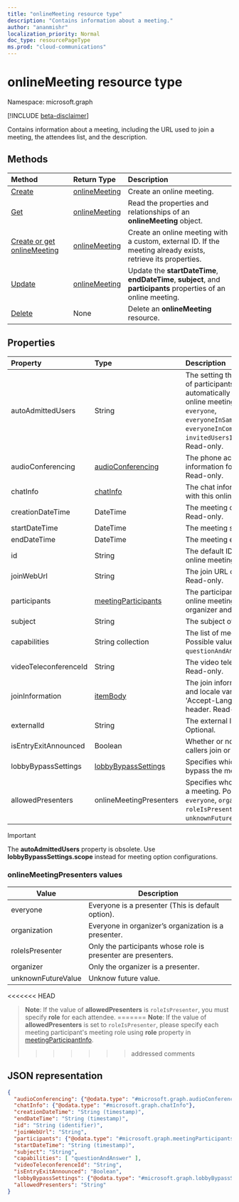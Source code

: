```yaml
---
title: "onlineMeeting resource type"
description: "Contains information about a meeting."
author: "ananmishr"
localization_priority: Normal
doc_type: resourcePageType
ms.prod: "cloud-communications"
---
```


# onlineMeeting resource type

Namespace: microsoft.graph

[!INCLUDE [beta-disclaimer](../../includes/beta-disclaimer.md)]

Contains information about a meeting, including the URL used to join a meeting, the attendees list, and the description.

## Methods

| Method                                                             | Return Type                       | Description                                                                                                       |
| :----------------------------------------------------------------- | :-------------------------------- | :---------------------------------------------------------------------------------------------------------------- |
| [Create](../api/application-post-onlineMeetings.md)                | [onlineMeeting](onlinemeeting.md) | Create an online meeting.                                                                                         |
| [Get](../api/onlinemeeting-get.md)                                 | [onlineMeeting](onlinemeeting.md) | Read the properties and relationships of an **onlineMeeting** object.                                             |
| [Create or get onlineMeeting](../api/onlinemeeting-createorget.md) | [onlineMeeting](onlinemeeting.md) | Create an online meeting with a custom, external ID. If the meeting already exists, retrieve its properties.      |
| [Update](../api/onlinemeeting-update.md)                           | [onlineMeeting](onlinemeeting.md) | Update the **startDateTime**, **endDateTime**, **subject**, and **participants** properties of an online meeting. |
| [Delete](../api/onlinemeeting-delete.md)                           | None                              | Delete an **onlineMeeting** resource.                                                                             |

## Properties

| Property              | Type                                          | Description                                                                                                                                                                                                                                                 |
| :-------------------- | :-------------------------------------------- | :---------------------------------------------------------------------------------------------------------------------------------------------------------------------------------------------------------------------------------------------------------- |
| autoAdmittedUsers     | String                                        | The setting that specifies the type of participants that will automatically be allowed into the online meeting. Possible values are: `everyone`, `everyoneInSameAndFederatedCompany`, `everyoneInCompany`, `invitedUsersInCompany`, `organizer`. Read-only. |
| audioConferencing     | [audioConferencing](audioconferencing.md)     | The phone access (dial-in) information for an online meeting. Read-only.                                                                                                                                                                                    |
| chatInfo              | [chatInfo](chatinfo.md)                       | The chat information associated with this online meeting.                                                                                                                                                                                                   |
| creationDateTime      | DateTime                                      | The meeting creation time in UTC. Read-only.                                                                                                                                                                                                                |
| startDateTime         | DateTime                                      | The meeting start time in UTC.                                                                                                                                                                                                                              |
| endDateTime           | DateTime                                      | The meeting end time in UTC.                                                                                                                                                                                                                                |
| id                    | String                                        | The default ID associated with the online meeting. Read-only.                                                                                                                                                                                               |
| joinWebUrl            | String                                        | The join URL of the online meeting. Read-only.                                                                                                                                                                                                              |
| participants          | [meetingParticipants](meetingparticipants.md) | The participants associated with the online meeting.  This includes the organizer and the attendees.                                                                                                                                                        |
| subject               | String                                        | The subject of the online meeting.                                                                                                                                                                                                                          |
| capabilities          | String collection                             | The list of meeting capabilities. Possible values are: `questionAndAnswer`.                                                                                                                                                                                 |
| videoTeleconferenceId | String                                        | The video teleconferencing ID. Read-only.                                                                                                                                                                                                                   |
| joinInformation       | [itemBody](itembody.md)                       | The join information in the language and locale variant specified in 'Accept-Language' request HTTP header. Read-only                                                                                                                                       |
| externalId            | String                                        | The external ID. A custom ID. Optional.                                                                                                                                                                                                                     |
| isEntryExitAnnounced  | Boolean                                       | Whether or not to announce when callers join or leave.                                                                                                                                                                                                      |
| lobbyBypassSettings   | [lobbyBypassSettings](lobbyBypassSettings.md) | Specifies which participants can bypass the meeting lobby.                                                                                                                                                                                                  |
| allowedPresenters     | onlineMeetingPresenters                       | Specifies who can be a presenter in a meeting. Possible values are `everyone`, `organization`, `roleIsPresenter`, `organizer`, and `unknownFutureValue`.                                                                                                                                                                            |

> [!IMPORTANT]
> The **autoAdmittedUsers** property is obsolete. Use **lobbyBypassSettings.scope** instead for meeting option configurations.

### onlineMeetingPresenters values

| Value              | Description                                                   |
| ------------------ | ------------------------------------------------------------- |
| everyone           | Everyone is a presenter (This is default option).             |
| organization       | Everyone in organizer’s organization is a presenter.          |
| roleIsPresenter    | Only the participants whose role is presenter are presenters. |
| organizer          | Only the organizer  is a presenter.                           |
| unknownFutureValue | Unknow future value.                                          |

<<<<<<< HEAD
>**Note**: If the value of **allowedPresenters** is `roleIsPresenter`, you must specify **role** for each attendee.
=======
**Note**: If the value of **allowedPresenters** is set to `roleIsPresenter`, please specify each meeting participant's meeting role using **role** property in [meetingParticipantInfo](../resources/meetingparticipantinfo.md).
>>>>>>> addressed comments

## JSON representation

<!-- {
  "blockType": "resource",
  "optionalProperties": [
  "externalId"
  ],
  "@odata.type": "microsoft.graph.onlineMeeting"
}-->
```json
{
  "audioConferencing": {"@odata.type": "#microsoft.graph.audioConferencing"},
  "chatInfo": {"@odata.type": "#microsoft.graph.chatInfo"},
  "creationDateTime": "String (timestamp)",
  "endDateTime": "String (timestamp)",
  "id": "String (identifier)",
  "joinWebUrl": "String",
  "participants": {"@odata.type": "#microsoft.graph.meetingParticipants"},
  "startDateTime": "String (timestamp)",
  "subject": "String",
  "capabilities": [ "questionAndAnswer" ],
  "videoTeleconferenceId": "String",
  "isEntryExitAnnounced": "Boolean",
  "lobbyBypassSettings": {"@odata.type": "#microsoft.graph.lobbyBypassSettings"},
  "allowedPresenters": "String"
}
```

<!-- uuid: 8fcb5dbc-d5aa-4681-8e31-b001d5168d79
2015-10-25 14:57:30 UTC -->
<!-- {
  "type": "#page.annotation",
  "description": "onlineMeeting resource",
  "keywords": "",
  "section": "documentation",
  "tocPath": ""
}-->


